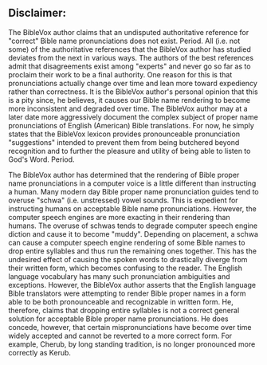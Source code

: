 ## Disclaimer:

The BibleVox author claims that an undisputed authoritative reference for "correct" Bible name pronunciations does not exist. Period. All (i.e. not some) of the authoritative references that the BibleVox author has studied deviates from the next in various ways. The authors of the best references admit that disagreements exist among "experts" and never go so far as to proclaim their work to be a final authority. One reason for this is that pronunciations actually change over time and lean more toward expediency rather than correctness. It is the BibleVox author's personal opinion that this is a pity since, he believes, it causes our Bible name rendering to become more inconsistent and degraded over time. The BibleVox author may at a later date more aggressively document the complex subject of proper name pronunciations of English (American) Bible translations. For now, he simply states that the BibleVox lexicon provides pronounceable pronunciation "suggestions" intended to prevent them from being butchered beyond recognition and to further the pleasure and utility of being able to listen to God's Word. Period.

The BibleVox author has determined that the rendering of Bible proper name pronunciations in a computer voice is a little different than instructing a human. Many modern day Bible proper name pronunciation guides tend to overuse "schwa" (i.e. unstressed) vowel sounds. This is expedient for instructing humans on acceptable Bible name pronunciations. However, the computer speech engines are more exacting in their rendering than humans. The overuse of schwas tends to degrade computer speech engine diction and cause it to become "muddy". Depending on placement, a schwa can cause a computer speech engine rendering of some Bible names to drop entire syllables and thus run the remaining ones together. This has the undesired effect of causing the spoken words to drastically diverge from their written form, which becomes confusing to the reader. The English language vocabulary has many such pronunciation ambiguities and exceptions. However, the BibleVox author asserts that the English language Bible translators were attempting to render Bible proper names in a form able to be both pronounceable and recognizable in written form. He, therefore, claims that dropping entire syllables is not a correct general solution for acceptable Bible proper name pronunciations. He does concede, however, that certain mispronunciations have become over time widely accepted and cannot be reverted to a more correct form. For example, Cherub, by long standing tradition, is no longer pronounced more correctly as Kerub.